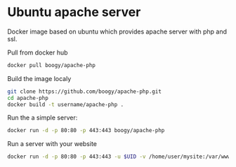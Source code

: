 Ubuntu apache server
=====================

Docker image based on ubuntu which provides apache server with php and ssl.

Pull from docker hub
```bash
docker pull boogy/apache-php
```

Build the image localy

```bash
git clone https://github.com/boogy/apache-php.git
cd apache-php
docker build -t username/apache-php .
```

Run the a simple server:

```bash
docker run -d -p 80:80 -p 443:443 boogy/apache-php
```

Run a server with your website

```bash
docker run -d -p 80:80 -p 443:443 -u $UID -v /home/user/mysite:/var/www/html boogy/apache-php
```

